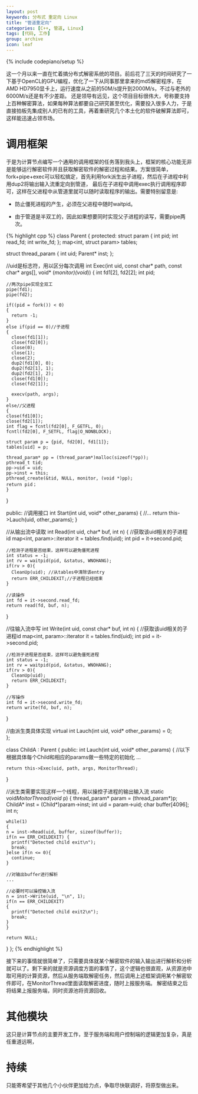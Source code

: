 ```yaml
---
layout: post
keywords: 分布式 重定向 Linux
title: "管道重定向"
categories: [C++, 管道, Linux]
tags: [代码, 工作]
group: archive
icon: leaf
---
```

{% include codepiano/setup %}

这一个月以来一直在忙着搞分布式解密系统的项目。前后花了三天的时间研究了一下基于OpenCL的GPU编程，优化了一下从同事那里拿来的md5解密程序，在AMD HD7950显卡上，运行速度从之前的50M/s提升到2000M/s，不过与老外的6000M/s还是有不少差距。
还是领导有远见，这个项目目标很伟大，号称要支持上百种解密算法，如果每种算法都要自己研究甚至优化，需要投入很多人力，于是直接拍板先集成别人的已有的工具，再着重研究几个本土化的软件破解算法即可，这样能迅速占领市场。

# 调用框架

于是为计算节点编写一个通用的调用框架的任务落到我头上，框架的核心功能无非是能够运行解密软件并且获取解密软件的解密过程和结果。方案很简单，fork+pipe+exec可以轻松搞定，首先利用fork派生出子进程，然后在子进程中利用dup2将输出输入流重定向到管道，
最后在子进程中调用exec执行调用程序即可，这样在父进程中从管道里就可以随时读取程序的输出。需要特别留意是:

* 防止僵死进程的产生，必须在父进程中随时waitpid。

* 由于管道是半双工的，因此如果想要同时实现父子进程的读写，需要pipe两次。

{% highlight cpp %}
class Parent
{
protected:
  struct param
  {
    int pid;
    int read_fd;
    int write_fd;
  };
  map<int, struct param> tables;

  struct thread_param
  {
    int uid;
    Parent* inst;
  };

  //uid是标志符，用以区分每次调用
  int Exec(int uid, const char* path, const char* args[], void* (*monitor)(void*))
  {
    int fd1[2], fd2[2];
    int pid;
	
    //两次pipe实现全双工
    pipe(fd1);
    pipe(fd2);
    
    if((pid = fork()) < 0)
    {
      return -1;
    }
    else if(pid == 0)//子进程
    {
      close(fd1[1]);
      close(fd2[0]);
      close(0);
      close(1);
      close(2);
      dup2(fd1[0], 0);
      dup2(fd2[1], 1);
      dup2(fd2[1], 2);
      close(fd1[0]);  
      close(fd2[1]);
      
      execv(path, args);
    }
    else//父进程
    {
	close(fd1[0]);
	close(fd2[1]);   
	int flag = fcntl(fd2[0], F_GETFL, 0);
	fcntl(fd2[0], F_SETFL, flag|O_NONBLOCK);
	
	struct param p = {pid, fd2[0], fd1[1]};
	tables[uid] = p;
	
	thread_param* pp = (thread_param*)malloc(sizeof(*pp));
	pthread_t tid;
	pp->uid = uid;
	pp->inst = this;
	pthread_create(&tid, NULL, monitor, (void *)pp);
	return pid；
    }
  }
  
public:
  //调用接口
  int Start(int uid, void* other_params)
  {
     //...
     return this->Lauch(uid, other_params);
  }

  //从输出流中读取
  int Read(int uid, char* buf, int n)
  {
	//获取该uid相关的子进程id
	map<int, param>::iterator it = tables.find(uid);
	int pid = it->second.pid;

	//检测子进程是否结束，这样可以避免僵死进程
	int status = -1;
	int rv = waitpid(pid, &status, WNOHANG);
	if(rv > 0){
	  CleanUp(uid);	//从tables中清除该entry
	  return ERR_CHILDEXIT;//子进程已经结束		
	}
	
	//读操作
	int fd = it->second.read_fd;
	return read(fd, buf, n);
  }

  //往输入流中写
  int Write(int uid, const char* buf, int n)
  {
	//获取该uid相关的子进程id
	map<int, param>::iterator it = tables.find(uid);
	int pid = it->second.pid;

	//检测子进程是否结束，这样可以避免僵死进程
	int status = -1;
	int rv = waitpid(pid, &status, WNOHANG);
	if(rv > 0){
	  CleanUp(uid);
	  return ERR_CHILDEXIT;
	}
	
	//写操作
	int fd = it->second.write_fd;
	return write(fd, buf, n);
  }

  //由派生类具体实现
  virtual int Lauch(int uid, void* other_params) = 0;		
};

class ChildA : Parent
{
public:
  int Lauch(int uid, void* other_params)
  {
    //以下根据具体每个Child和相应的params做一些特定的初始化
    ...
		
    return this->Exec(uid, path, args, MonitorThread);
  }
	
  //派生类需要实现这样一个线程，用以操控子进程的输出输入流
  static void*MoitorThread(void* p)
  {
    thread_param* param = (thread_param*)p;
    ChildA* inst = (Child*)param->inst;
    int uid = param->uid;
    char buffer[4096];
    int n;
		
    while(1)
    {
	n = inst->Read(uid, buffer, sizeof(buffer));
	if(n == ERR_CHILDEXIT) {
	  printf("Detected child exit\n");
	  break;
	}else if(n <= 0){
	  continue;
	} 
			
	//对输出buffer进行解析
	...	
		
	//必要时可以操控输入流
	n = inst->Write(uid, "\n", 1);
	if(n == ERR_CHILDEXIT)
	{			
	  printf("Detected child exit2\n");
	  break;
	}
    }
		
    return NULL;
  }
};
{% endhighlight %}

接下来的事情就很简单了，只需要具体就某个解密软件的输入输出进行解析和分析就可以了。剩下来的就是资源调度方面的事情了，这个逻辑也很直观，从资源池中取可用的计算资源，然后从服务端取解密任务，然后调用上述框架调用某个解密软件即可，在MonitorThread里面读取解密进度，随时上报服务端。
解密结束之后将结果上报服务端，同时资源池将资源回收。

# 其他模块
这只是计算节点的主要开发工作，至于服务端和用户控制端的逻辑更加复杂，真是任重道远啊，

# 持续
只能寄希望于其他几个小伙伴更加给力点，争取尽快联调好，将原型做出来。

